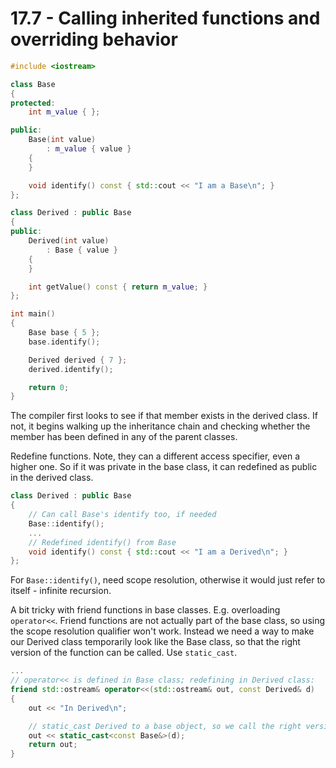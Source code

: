 # 17.7 - Calling inherited functions and overriding behavior

```c++
#include <iostream>

class Base
{
protected:
    int m_value { };

public:
    Base(int value)
        : m_value { value }
    {
    }

    void identify() const { std::cout << "I am a Base\n"; }
};

class Derived : public Base
{
public:
    Derived(int value)
        : Base { value }
    {
    }

    int getValue() const { return m_value; }
};

int main()
{
    Base base { 5 };
    base.identify();

    Derived derived { 7 };
    derived.identify();

    return 0;
}
```

The compiler first looks to see if that member exists in the derived class. If not, it
begins walking up the inheritance chain and checking whether the member has been defined
in any of the parent classes.

Redefine functions. Note, they can a different access specifier, even a higher one. So if
it was private in the base class, it can redefined as public in the derived class.

```c++
class Derived : public Base
{
    // Can call Base's identify too, if needed
    Base::identify();
    ...
    // Redefined identify() from Base
    void identify() const { std::cout << "I am a Derived\n"; }
};
```

For `Base::identify()`, need scope resolution, otherwise it would just refer to itself -
infinite recursion.

A bit tricky with friend functions in base classes. E.g. overloading `operator<<`. Friend
functions are not actually part of the base class, so using the scope resolution qualifier
won't work. Instead we need a way to make our Derived class temporarily look like the Base
class, so that the right version of the function can be called. Use `static_cast`.

```c++
...
// operator<< is defined in Base class; redefining in Derived class:
friend std::ostream& operator<<(std::ostream& out, const Derived& d)
{
    out << "In Derived\n";

    // static_cast Derived to a base object, so we call the right version of operator<<
    out << static_cast<const Base&>(d);
    return out;
}
```
